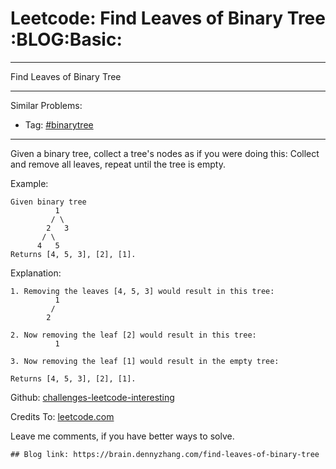 # Leetcode: Find Leaves of Binary Tree     :BLOG:Basic:


---

Find Leaves of Binary Tree  

---

Similar Problems:  

-   Tag: [#binarytree](https://brain.dennyzhang.com/tag/binarytree)

---

Given a binary tree, collect a tree's nodes as if you were doing this: Collect and remove all leaves, repeat until the tree is empty.  

Example:  

    Given binary tree 
              1
             / \
            2   3
           / \     
          4   5    
    Returns [4, 5, 3], [2], [1].

Explanation:  

    1. Removing the leaves [4, 5, 3] would result in this tree:
              1
             / 
            2

    2. Now removing the leaf [2] would result in this tree:
              1

    3. Now removing the leaf [1] would result in the empty tree:
                       
    Returns [4, 5, 3], [2], [1].

Github: [challenges-leetcode-interesting](https://github.com/DennyZhang/challenges-leetcode-interesting/tree/master/find-leaves-of-binary-tree)  

Credits To: [leetcode.com](https://leetcode.com/problems/find-leaves-of-binary-tree/description/)  

Leave me comments, if you have better ways to solve.  

    ## Blog link: https://brain.dennyzhang.com/find-leaves-of-binary-tree